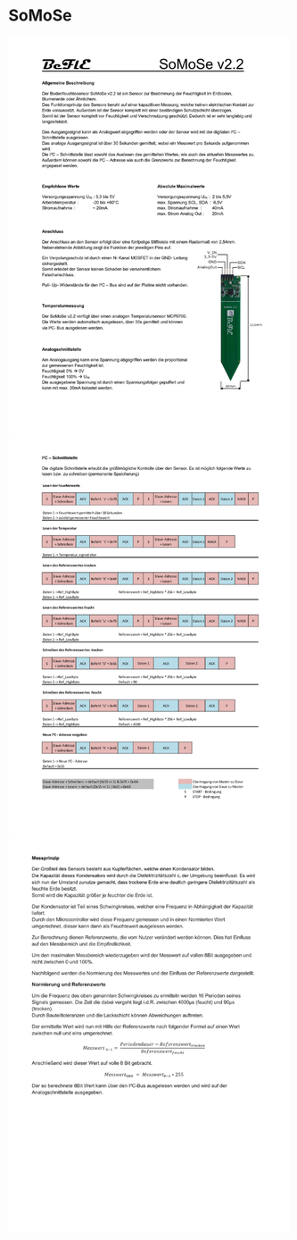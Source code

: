 # SoMoSe

![Datasheet](/Docs/Datenblatt_SoMoSe_v2.2_neu_1.jpg?raw=true "Datasheet")
![Datasheet](/Docs/Datenblatt_SoMoSe_v2.2_neu_2_OL.jpg?raw=true "Datasheet")
![Datasheet](/Docs/Datenblatt_SoMoSe_v2.2_neu_3.jpg?raw=true "Datasheet")
